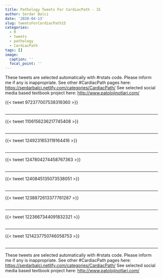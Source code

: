 ```yaml
---
title: Pathology Tweets For CardiacPath - 15
author: Serdar Balci
date: '2020-04-13'
slug: tweetsForCardiacPath15
categories:
  - R
  - tweets
  - pathology
  - CardiacPath
tags: []
image:
  caption: ''
  focal_point: ''
---
```



These tweets are selected automatically with #rstats code. Please inform me if any is inappropriate.
See other #CardiacPath pages here: https://serdarbalci.netlify.com/categories/CardiacPath/ 
See selected social media based textbook project here: http://www.patolojinotlari.com/

{{< tweet 972377007538319360 >}}
<br>
<br>
<hr>
{{< tweet 1106156236217745408 >}}
<br>
<br>
<hr>
{{< tweet 1249231653119164416 >}}
<br>
<br>
<hr>
{{< tweet 1247804274458767363 >}}
<br>
<br>
<hr>
{{< tweet 1240845135073538051 >}}
<br>
<br>
<hr>
{{< tweet 1238872613377761287 >}}
<br>
<br>
<hr>
{{< tweet 1223667344091832321 >}}
<br>
<br>
<hr>
{{< tweet 1214237750746058753 >}}
<br>
<br>
<hr>


These tweets are selected automatically with #rstats code. Please inform me if any is inappropriate.
See other #CardiacPath pages here: https://serdarbalci.netlify.com/categories/CardiacPath/ 
See selected social media based textbook project here: http://www.patolojinotlari.com/
